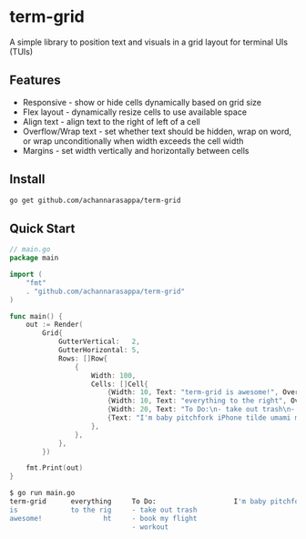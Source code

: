 # term-grid

A simple library to position text and visuals in a grid layout for terminal UIs (TUIs)

## Features

* Responsive - show or hide cells dynamically based on grid size
* Flex layout - dynamically resize cells to use available space
* Align text - align text to the right of left of a cell
* Overflow/Wrap text - set whether text should be hidden, wrap on word, or wrap unconditionally when width exceeds the cell width
* Margins - set width vertically and horizontally between cells

## Install

```sh
go get github.com/achannarasappa/term-grid
```

## Quick Start

```go
// main.go
package main

import (
	"fmt"
	. "github.com/achannarasappa/term-grid"
)

func main() {
	out := Render(
		Grid{
			GutterVertical:   2,
			GutterHorizontal: 5,
			Rows: []Row{
				{
					Width: 100,
					Cells: []Cell{
						{Width: 10, Text: "term-grid is awesome!", Overflow: WrapWord},
						{Width: 10, Text: "everything to the right", Overflow: Wrap, Align: Right},
						{Width: 20, Text: "To Do:\n- take out trash\n- book my flight\n- workout", Overflow: WrapWord},
						{Text: "I'm baby pitchfork iPhone tilde umami man braid"},
					},
				},
			},
		})

	fmt.Print(out)
}
```

```sh
$ go run main.go
term-grid      everything     To Do:                   I'm baby pitchfork iPhone tilde umami man bra
is             to the rig     - take out trash                                                      
awesome!               ht     - book my flight                                                      
                              - workout                                                             
```